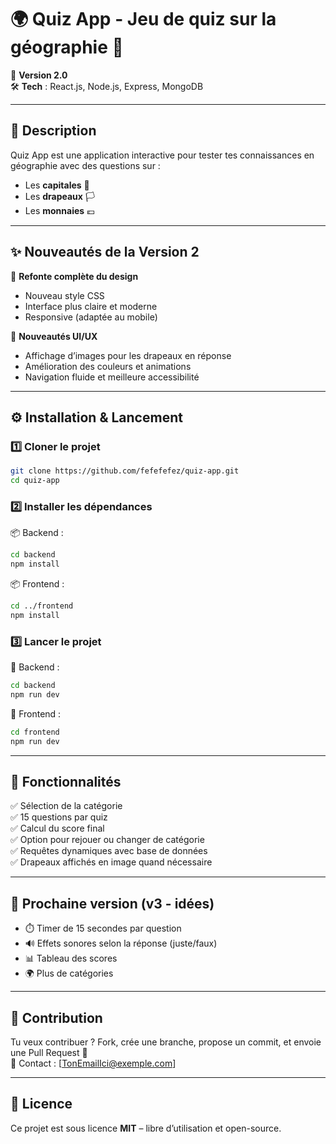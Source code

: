 # 🌍 Quiz App - Jeu de quiz sur la géographie 📍

🚀 **Version 2.0**  
🛠️ **Tech** : React.js, Node.js, Express, MongoDB

---

## 📌 Description

Quiz App est une application interactive pour tester tes connaissances en géographie avec des questions sur :
- Les **capitales** 🌆
- Les **drapeaux** 🏳️
- Les **monnaies** 💶

---

## ✨ Nouveautés de la Version 2

🎨 **Refonte complète du design**
- Nouveau style CSS
- Interface plus claire et moderne
- Responsive (adaptée au mobile)

🌈 **Nouveautés UI/UX**
- Affichage d’images pour les drapeaux en réponse
- Amélioration des couleurs et animations
- Navigation fluide et meilleure accessibilité

---

## ⚙️ Installation & Lancement

### 1️⃣ Cloner le projet
```bash
git clone https://github.com/fefefefez/quiz-app.git
cd quiz-app
```

### 2️⃣ Installer les dépendances

📦 Backend :
```bash
cd backend
npm install
```

📦 Frontend :
```bash
cd ../frontend
npm install
```

### 3️⃣ Lancer le projet

🚀 Backend :
```bash
cd backend
npm run dev
```

🚀 Frontend :
```bash
cd frontend
npm run dev
```

---

## 🧠 Fonctionnalités

✅ Sélection de la catégorie  
✅ 15 questions par quiz  
✅ Calcul du score final  
✅ Option pour rejouer ou changer de catégorie  
✅ Requêtes dynamiques avec base de données  
✅ Drapeaux affichés en image quand nécessaire

---

## 🔮 Prochaine version (v3 - idées)

- ⏱️ Timer de 15 secondes par question
- 🔊 Effets sonores selon la réponse (juste/faux)
- 📊 Tableau des scores
- 🌍 Plus de catégories

---

## 🤝 Contribution

Tu veux contribuer ? Fork, crée une branche, propose un commit, et envoie une Pull Request 🙌  
📧 Contact : [TonEmailIci@exemple.com]

---

## 📜 Licence

Ce projet est sous licence **MIT** – libre d’utilisation et open-source.